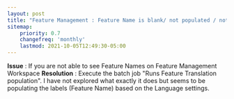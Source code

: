 ```yaml
---
layout: post
title: "Feature Management : Feature Name is blank/ not populated / not showing up on the user interface of Dynamics 365 Finance and operations"
sitemap:
    priority: 0.7
    changefreq: 'monthly'
    lastmod: 2021-10-05T12:49:30-05:00
---
```


**Issue** : If you are not able to see Feature Names on Feature Management Workspace
**Resolution** : Execute the batch job "Runs Feature Translation population".   I have not explored what exactly it does but seems to be populating the labels (Feature Name) based on the Language settings.
